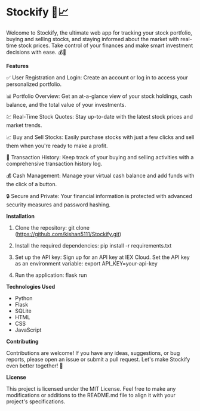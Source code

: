 # Stockify 🚀📈


Welcome to Stockify, the ultimate web app for tracking your stock portfolio, buying and selling stocks, and staying informed about the market with real-time stock prices. Take control of your finances and make smart investment decisions with ease. 💰💼

**Features**

✅ User Registration and Login: Create an account or log in to access your personalized portfolio.

📊 Portfolio Overview: Get an at-a-glance view of your stock holdings, cash balance, and the total value of your investments.

💹 Real-Time Stock Quotes: Stay up-to-date with the latest stock prices and market trends.

📈 Buy and Sell Stocks: Easily purchase stocks with just a few clicks and sell them when you're ready to make a profit.

📅 Transaction History: Keep track of your buying and selling activities with a comprehensive transaction history log.

💰 Cash Management: Manage your virtual cash balance and add funds with the click of a button.

🔒 Secure and Private: Your financial information is protected with advanced security measures and password hashing.


**Installation**

1. Clone the repository:
  git clone (https://github.com/kishan5111/Stockify.git)

2. Install the required dependencies: pip install -r requirements.txt

3. Set up the API key:
   Sign up for an API key at IEX Cloud.
   Set the API key as an environment variable:
   export API_KEY=your-api-key

4. Run the application: flask run


**Technologies Used**

* Python
* Flask
* SQLite
* HTML
* CSS
* JavaScript

**Contributing**

Contributions are welcome! If you have any ideas, suggestions, or bug reports, please open an issue or submit a pull request. Let's make Stockify even better together! 🤝

**License**

This project is licensed under the MIT License.
Feel free to make any modifications or additions to the README.md file to align it with your project's specifications.
